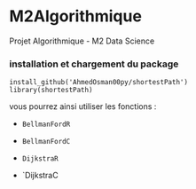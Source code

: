 # M2Algorithmique
Projet Algorithmique - M2 Data Science

### installation et chargement du package 

```
install_github('AhmedOsman00py/shortestPath')
library(shortestPath)
```

vous pourrez ainsi utiliser les fonctions :

- `BellmanFordR`

- `BellmanFordC`

- `DijkstraR`

- `DijkstraC
